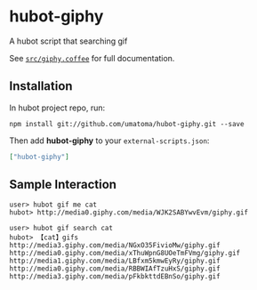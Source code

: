 # hubot-giphy

A hubot script that searching gif

See [`src/giphy.coffee`](src/giphy.coffee) for full documentation.

## Installation

In hubot project repo, run:

`npm install git://github.com/umatoma/hubot-giphy.git --save`

Then add **hubot-giphy** to your `external-scripts.json`:

```json
["hubot-giphy"]
```

## Sample Interaction

```
user> hubot gif me cat
hubot> http://media0.giphy.com/media/WJK2SABYwvEvm/giphy.gif

user> hubot gif search cat
hubot> 【cat】gifs
http://media3.giphy.com/media/NGxO35FivioMw/giphy.gif
http://media0.giphy.com/media/xThuWpnG8UOeTmFVmg/giphy.gif
http://media1.giphy.com/media/LBfxm5kmwEyRy/giphy.gif
http://media0.giphy.com/media/RBBWIAfTzuHxS/giphy.gif
http://media3.giphy.com/media/pFkbkttdEBnSo/giphy.gif
```